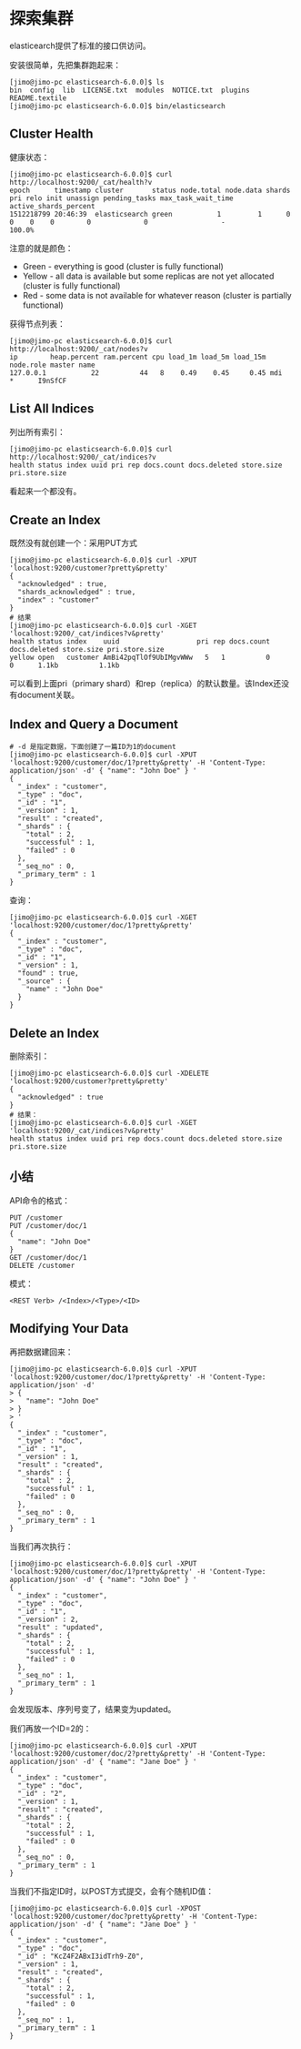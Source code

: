 # 探索集群
elasticearch提供了标准的接口供访问。

安装很简单，先把集群跑起来：
```shell
[jimo@jimo-pc elasticsearch-6.0.0]$ ls
bin  config  lib  LICENSE.txt  modules  NOTICE.txt  plugins  README.textile
[jimo@jimo-pc elasticsearch-6.0.0]$ bin/elasticsearch
```
## Cluster Health
健康状态：
```shell
[jimo@jimo-pc elasticsearch-6.0.0]$ curl http://localhost:9200/_cat/health?v
epoch      timestamp cluster       status node.total node.data shards pri relo init unassign pending_tasks max_task_wait_time active_shards_percent
1512218799 20:46:39  elasticsearch green           1         1      0   0    0    0        0             0                  -                100.0%
```
注意的就是颜色：
* Green - everything is good (cluster is fully functional)
* Yellow - all data is available but some replicas are not yet allocated (cluster is fully functional)
* Red - some data is not available for whatever reason (cluster is partially functional)

获得节点列表：
```shell
[jimo@jimo-pc elasticsearch-6.0.0]$ curl http://localhost:9200/_cat/nodes?v
ip        heap.percent ram.percent cpu load_1m load_5m load_15m node.role master name
127.0.0.1           22          44   8    0.49    0.45     0.45 mdi       *      I9nSfCF
```
## List All Indices
列出所有索引：
```shell
[jimo@jimo-pc elasticsearch-6.0.0]$ curl http://localhost:9200/_cat/indices?v
health status index uuid pri rep docs.count docs.deleted store.size pri.store.size
```
看起来一个都没有。
## Create an Index
既然没有就创建一个：采用PUT方式
```shell
[jimo@jimo-pc elasticsearch-6.0.0]$ curl -XPUT 'localhost:9200/customer?pretty&pretty'
{
  "acknowledged" : true,
  "shards_acknowledged" : true,
  "index" : "customer"
}
# 结果
[jimo@jimo-pc elasticsearch-6.0.0]$ curl -XGET 'localhost:9200/_cat/indices?v&pretty'
health status index    uuid                   pri rep docs.count docs.deleted store.size pri.store.size
yellow open   customer AmBi42pqTlOf9UbIMgvWWw   5   1          0            0      1.1kb          1.1kb
```
可以看到上面pri（primary shard）和rep（replica）的默认数量。该Index还没有document关联。
## Index and Query a Document
```shell
# -d 是指定数据，下面创建了一篇ID为1的document
[jimo@jimo-pc elasticsearch-6.0.0]$ curl -XPUT 'localhost:9200/customer/doc/1?pretty&pretty' -H 'Content-Type: application/json' -d' { "name": "John Doe" } '
{
  "_index" : "customer",
  "_type" : "doc",
  "_id" : "1",
  "_version" : 1,
  "result" : "created",
  "_shards" : {
    "total" : 2,
    "successful" : 1,
    "failed" : 0
  },
  "_seq_no" : 0,
  "_primary_term" : 1
}
```
查询：
```shell
[jimo@jimo-pc elasticsearch-6.0.0]$ curl -XGET 'localhost:9200/customer/doc/1?pretty&pretty'
{
  "_index" : "customer",
  "_type" : "doc",
  "_id" : "1",
  "_version" : 1,
  "found" : true,
  "_source" : {
    "name" : "John Doe"
  }
}
```
## Delete an Index
删除索引：
```shell
[jimo@jimo-pc elasticsearch-6.0.0]$ curl -XDELETE 'localhost:9200/customer?pretty&pretty'
{
  "acknowledged" : true
}
# 结果：
[jimo@jimo-pc elasticsearch-6.0.0]$ curl -XGET 'localhost:9200/_cat/indices?v&pretty'
health status index uuid pri rep docs.count docs.deleted store.size pri.store.size
```
## 小结
API命令的格式：
```shell
PUT /customer
PUT /customer/doc/1
{
  "name": "John Doe"
}
GET /customer/doc/1
DELETE /customer
```
模式：
```shell
<REST Verb> /<Index>/<Type>/<ID>
```
## Modifying Your Data
再把数据建回来：
```shell
[jimo@jimo-pc elasticsearch-6.0.0]$ curl -XPUT 'localhost:9200/customer/doc/1?pretty&pretty' -H 'Content-Type: application/json' -d'
> {
>   "name": "John Doe"
> }
> '
{
  "_index" : "customer",
  "_type" : "doc",
  "_id" : "1",
  "_version" : 1,
  "result" : "created",
  "_shards" : {
    "total" : 2,
    "successful" : 1,
    "failed" : 0
  },
  "_seq_no" : 0,
  "_primary_term" : 1
}
```
当我们再次执行：
```shell
[jimo@jimo-pc elasticsearch-6.0.0]$ curl -XPUT 'localhost:9200/customer/doc/1?pretty&pretty' -H 'Content-Type: application/json' -d' { "name": "John Doe" } '
{
  "_index" : "customer",
  "_type" : "doc",
  "_id" : "1",
  "_version" : 2,
  "result" : "updated",
  "_shards" : {
    "total" : 2,
    "successful" : 1,
    "failed" : 0
  },
  "_seq_no" : 1,
  "_primary_term" : 1
}
```
会发现版本、序列号变了，结果变为updated。

我们再放一个ID=2的：
```shell
[jimo@jimo-pc elasticsearch-6.0.0]$ curl -XPUT 'localhost:9200/customer/doc/2?pretty&pretty' -H 'Content-Type: application/json' -d' { "name": "Jane Doe" } '
{
  "_index" : "customer",
  "_type" : "doc",
  "_id" : "2",
  "_version" : 1,
  "result" : "created",
  "_shards" : {
    "total" : 2,
    "successful" : 1,
    "failed" : 0
  },
  "_seq_no" : 0,
  "_primary_term" : 1
}
```
当我们不指定ID时，以POST方式提交，会有个随机ID值：
```
[jimo@jimo-pc elasticsearch-6.0.0]$ curl -XPOST 'localhost:9200/customer/doc?pretty&pretty' -H 'Content-Type: application/json' -d' { "name": "Jane Doe" } '
{
  "_index" : "customer",
  "_type" : "doc",
  "_id" : "KcZ4F2ABxI3idTrh9-Z0",
  "_version" : 1,
  "result" : "created",
  "_shards" : {
    "total" : 2,
    "successful" : 1,
    "failed" : 0
  },
  "_seq_no" : 1,
  "_primary_term" : 1
}
```
